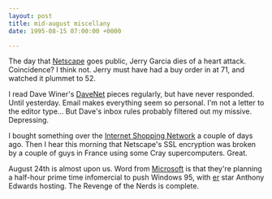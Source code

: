 ```yaml
---
layout: post
title: mid-august miscellany
date: 1995-08-15 07:00:00 +0000

---
```

The day that [Netscape](http://www.netscape.com/) goes public, Jerry Garcia dies of a heart attack. Coincidence? I think not. Jerry must have had a buy order in at 71, and watched it plummet to 52.

I read Dave Winer's [DaveNet](http://www.hotwired.com/userland/) pieces regularly, but have never responded. Until yesterday. Email makes everything seem so personal. I'm not a letter to the editor type... But Dave's inbox rules probably filtered out my missive. Depressing.

I bought something over the [Internet Shopping Network](http://www.internet.net/) a couple of days ago. Then I hear this morning that Netscape's SSL encryption was broken by a couple of guys in France using some Cray supercomputers. Great.

August 24th is almost upon us. Word from [Microsoft](http://www.microsoft.com/) is that they're planning a half-hour prime time infomercial to push Windows 95, with [er](http://www.nbc.com/) star Anthony Edwards hosting. The Revenge of the Nerds is complete.